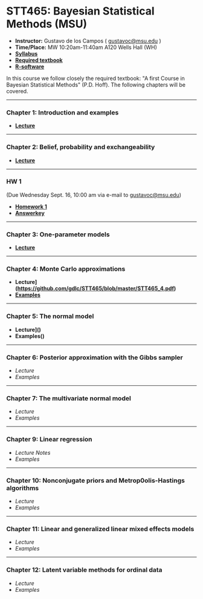 # STT465: Bayesian Statistical Methods (MSU)


* **Instructor:** Gustavo de los Campos ( gustavoc@msu.edu )
* **Time/Place:** MW 10:20am-11:40am A120 Wells Hall (WH)   
* **[Syllabus](https://github.com/gdlc/STT465/blob/master/STT465_Syllabus.pdf)**
* **[Required textbook](http://www.stat.washington.edu/people/pdhoff/book.php)**
* **[R-software](http://www.r-project.org/)**

In this course we follow closely the required textbook: "A first Course in Bayesian Statistical Methods" (P.D. Hoff). The following chapters will be covered.

------------------------------------------------------------------
### Chapter 1: Introduction and examples
 - **[Lecture](https://github.com/gdlc/STT465/blob/master/STT465_1.pdf)**

------------------------------------------------------------------
### Chapter 2: Belief, probability and exchangeability
 - **[Lecture](https://github.com/gdlc/STT465/blob/master/STT465_2.pdf)**
 
-------------------------------------------------------------------

### HW 1

(Due Wednesday Sept. 16, 10:00 am via e-mail to gustavoc@msu.edu) 
  - **[Homework 1](https://github.com/gdlc/STT465/blob/master/HW1_STT465.pdf)**
  - **[Answerkey](https://github.com/gdlc/STT465/blob/master/HW1-Q1.xlsx)**
 
------------------------------------------------------------------
### Chapter 3: One-parameter models

 - **[Lecture](https://github.com/gdlc/STT465/blob/master/STT465_3.pdf)**

------------------------------------------------------------------
### Chapter 4: Monte Carlo approximations

 - **Lecture](https://github.com/gdlc/STT465/blob/master/STT465_4.pdf)**
 - **[Examples](https://github.com/gdlc/STT465/blob/master/MC_Examples.md)**
 
------------------------------------------------------------------
### Chapter 5: The normal model

 - **Lecture]()**
 - **Examples()**

------------------------------------------------------------------
### Chapter 6: Posterior approximation with the Gibbs sampler

 - *Lecture*
 - *Examples*

------------------------------------------------------------------
### Chapter 7: The multivariate normal model
 - *Lecture*
 - *Examples* 
 
------------------------------------------------------------------
### Chapter 9: Linear regression
 - *Lecture Notes*
 - *Examples* 
 
------------------------------------------------------------------
### Chapter 10: Nonconjugate priors and Metrop0olis-Hastings algorithms
 - *Lecture*
 - *Examples* 
 
------------------------------------------------------------------
### Chapter 11: Linear and generalized linear mixed effects models
 - *Lecture*
 - *Examples* 

------------------------------------------------------------------
### Chapter 12: Latent variable methods for ordinal data
 - *Lecture*
 - *Examples* 

